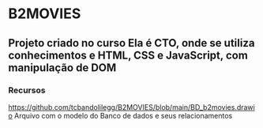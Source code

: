 # B2MOVIES

## Projeto criado no curso Ela é CTO, onde se utiliza conhecimentos e HTML, CSS e JavaScript, com manipulação de DOM

### Recursos

https://github.com/tcbandolilegg/B2MOVIES/blob/main/BD_b2movies.drawio
Arquivo com o modelo do Banco de dados e seus relacionamentos
